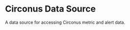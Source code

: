 <!-- This README file is going to be the one displayed on the Grafana.com website for your plugin -->

# Circonus Data Source

A data source for accessing Circonus metric and alert data.
